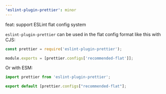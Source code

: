```yaml
---
'eslint-plugin-prettier': minor
---
```


feat: support ESLint flat config system

`eslint-plugin-prettier` can be used in the flat config format like this with CJS:

```js
const prettier = require('eslint-plugin-prettier');

module.exports = [prettier.configs['recommended-flat']];
```

Or with ESM:

```js
import prettier from 'eslint-plugin-prettier';

export default [prettier.configs["recommended-flat"];
```
